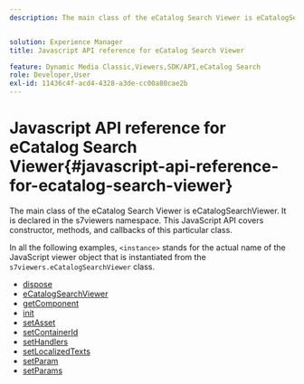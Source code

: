 ```yaml
---
description: The main class of the eCatalog Search Viewer is eCatalogSearchViewer. It is declared in the s7viewers namespace. This JavaScript API covers constructor, methods, and callbacks of this particular class.


solution: Experience Manager
title: Javascript API reference for eCatalog Search Viewer

feature: Dynamic Media Classic,Viewers,SDK/API,eCatalog Search
role: Developer,User
exl-id: 11436c4f-acd4-4328-a3de-cc00a80cae2b
---
```

# Javascript API reference for eCatalog Search Viewer{#javascript-api-reference-for-ecatalog-search-viewer}

The main class of the eCatalog Search Viewer is eCatalogSearchViewer. It is declared in the s7viewers namespace. This JavaScript API covers constructor, methods, and callbacks of this particular class.

In all the following examples, `<instance>` stands for the actual name of the JavaScript viewer object that is instantiated from the `s7viewers.eCatalogSearchViewer` class. 

* [dispose](r-html5-ecatsearch-javascriptapiref-dispose.md)
* [eCatalogSearchViewer](r-html5-ecatsearch-javascriptapiref-ecatalogsearchviewer.md)
* [getComponent](r-html5-ecatsearch-javascriptapiref-getcomponent.md)
* [init](r-html5-ecatsearch-javascriptapiref-init.md)
* [setAsset](r-html5-ecatsearch-javascriptapiref-setasset.md)
* [setContainerId](r-html5-ecatsearch-javascriptapiref-setcontainerid.md)
* [setHandlers](r-html5-ecatsearch-javascriptapiref-sethandlers.md)
* [setLocalizedTexts](r-html5-ecatsearch-javascriptapiref-setlocalizedtexts.md)
* [setParam](r-html5-ecatsearch-javascriptapiref-setparam.md)
* [setParams](r-html5-ecatsearch-javascriptapiref-setparams.md)
